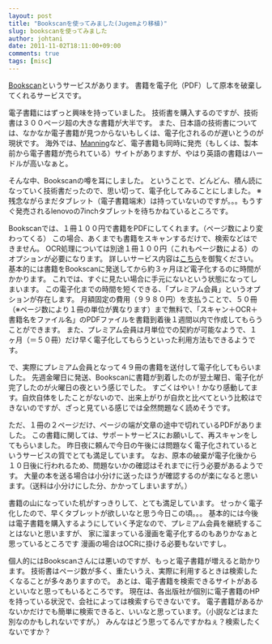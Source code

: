 ```yaml
---
layout: post
title: "Bookscanを使ってみました(Jugemより移植)"
slug: bookscanを使ってみました
author: johtani
date: 2011-11-02T18:11:00+09:00
comments: true
tags: [misc]
---
```

[Bookscan](http://www.bookscan.co.jp/?PHPSESSID=d512d1ff0e4682d92b088c8fc7072623)というサービスがあります。
書籍を電子化（PDF）して原本を破棄してくれるサービスです。

電子書籍にはずっと興味を持っていました。
技術書を購入するのですが、技術書は３００ページ超の大きな書籍が大半です。
また、日本語の技術書については、なかなか電子書籍が見つからないもしくは、電子化されるのが遅いとうのが現状です。
海外では、[Manning](http://www.manning.com/?PHPSESSID=d512d1ff0e4682d92b088c8fc7072623)など、電子書籍も同時に発売（もしくは、製本前から電子書籍が売られている）サイトがありますが、やはり英語の書籍はハードルが高いなぁと。

そんな中、Bookscanの噂を耳にしました。
ということで、どんどん、積ん読になっていく技術書だったので、思い切って、電子化してみることにしました。
※残念ながらまだタブレット（電子書籍端末）は持っていないのですが。。。もうすぐ発売されるlenovoの7inchタブレットを待ちかねているところです。

Bookscanでは、１冊１００円で書籍をPDFにしてくれます。（ページ数により変わってくる）
この場合、あくまでも書籍をスキャンするだけで、検索などはできません。
OCR処理については別途１冊１００円（これもページ数による）のオプションが必要になります。
詳しいサービス内容は[こちら](http://www.bookscan.co.jp/service.php)を御覧ください。
基本的には書籍をBookscanに発送してから約３ヶ月ほど電子化するのに時間がかかります。
これでは、すぐに見たい場合に手元にないという状態になってしまいます。
この電子化までの時間を短くできる、「プレミアム会員」というオプションが存在します。
月額固定の費用（９９８０円）を支払うことで、５０冊（※ページ数により１冊の単位が異なります）まで無料で、「スキャン＋OCR＋書籍名をファイル名」のPDFファイルを書籍到着後１週間以内で作成してもらうことができます。
また、プレミアム会員は月単位での契約が可能なようで、１ヶ月（＝５０冊）だけ早く電子化してもらうといった利用方法もできるようです。

で、実際にプレミアム会員となって４９冊の書籍を送付して電子化してもらいました。
先週金曜日に発送、Bookscanに書籍が到着したのが翌土曜日、電子化が完了したのが火曜日の夜という感じでした。
すごくはやい！かなり感動してます。自炊自体をしたことがないので、出来上がりが自炊と比べてという比較はできないのですが、ざっと見ている感じでは全然問題なく読めそうです。

ただ、１冊の２ページだけ、ページの端が文章の途中で切れているPDFがありました。
この書籍に関しては、サポートサービスにお願いして、再スキャンをしてもらいました。
昨日夜に頼んで今日の午後には問題なく電子化されているというサービスの質でとても満足しています。
なお、原本の破棄が電子化後から１０日後に行われるため、問題ないかの確認はそれまでに行う必要があるようです。
大量の本を送る場合は小分けに送ったほうが確認するのが楽になると思います。（送料は小分けにした分、かかってしまいますが。）

書籍の山になっていた机がすっきりして、とても満足しています。
せっかく電子化したので、早くタブレットが欲しいなと思う今日この頃。。。
基本的には今後は電子書籍を購入するようにしていく予定なので、プレミアム会員を継続することはないと思いますが、
家に溜まっている漫画を電子化するのもありかなぁと思っているところです
漫画の場合はOCRに掛ける必要もないですし。

個人的にはBookscanさんには悪いのですが、もっと電子書籍が増えると助かります。
技術書はページ数が多く、重たいうえ、実際に利用するときは検索したくなることが多々ありますので。
あとは、電子書籍を検索できるサイトがあるといいなと思ってもいるところです。
現在は、各出版社が個別に電子書籍のHPを持っている状況で、会社によっては検索すらできないです。
電子書籍があるかないかだけでも簡単に検索できると、いいなと思っています。（小説などはまた別なのかもしれないですが。）
みんなはどう思ってるんですかねぇ？検索したくないですか？



